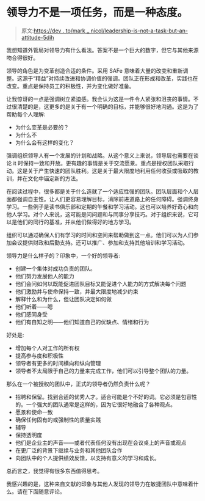 # 领导力不是一项任务，而是一种态度。

> 原文:[https://dev . to/mark _ nicol/leadership-is-not-a-task-but-an-attitude-5dih](https://dev.to/mark_nicol/leadership-is-not-a-task-but-an-attitude-5dih)

我想知道外管局对领导力有什么看法。答案不是一个巨大的数字，但它与其他来源吻合得很好。

领导的角色是为变革创造合适的条件。采用 SAFe 意味着大量的改变和重新调整。这源于“精益”对持续改进和协调价值的强调。团队正在形成和改革，实践也在改变。重点是保持员工的积极性，并为变化做好准备。

让我惊讶的一点是强调树立紧迫感。我会认为这是一件令人紧张和沮丧的事情。不过很清楚的是，这更多的是关于有一个明确的目标，并能够很好地沟通。这是为了帮助每个人理解:

*   为什么变革是必要的？
*   为什么不
*   为什么会有这样的变化？

强调组织领导人有一个发展的计划和战略。从这个意义上来说，领导层也需要在谈论 it 时保持一致和开放。更有趣的事情是关于交流愿景。重点是授权团队采取行动。这是关于产生快速的团队胜利。这是关于最大限度地利用任何收获或吸取的教训，并在文化中锚定新的方法。

在阅读过程中，很多都是关于什么造就了一个适应性强的团队。团队层面和个人层面都强调自主性。让人们更容易理解目标，消除前进道路上的任何障碍。强调终身学习。一些例子是读书俱乐部和定期的午餐和学习活动。这也可以培养好奇心和向他人学习。对个人来说，这可能是问问题和与同事分享技巧。对于组织来说，它可以是他们的同行的基准，并从他们做得好的地方学习。

组织可以通过确保人们有学习的时间和空间来帮助做到这一点。他们可以为人们参加会议提供财政和后勤支持。还可以推广、参加和支持其他培训和学习活动。

领导力是什么样子的？印象中，一个好的领导者:

*   创建一个集体对成功负责的团队。
*   他们努力发展他人的能力
*   他们会问如何以既能促进团队目标又能促进个人能力的方式解决每个问题
*   他们激励并与使命保持一致，并最大限度地减少约束
*   解释什么和为什么，但让团队决定如何做
*   他们听着——嗯
*   他们感同身受
*   他们有自知之明——他们知道自己的优缺点、情绪和行为

好处是:

*   增加每个人对工作的所有权
*   提高参与度和积极性
*   领导者有更多的时间横向和纵向管理
*   领导者不太局限于自己的力量来完成工作，他们可以引导整个团队的力量。

那么在一个被授权的团队中，正式的领导者仍然负责什么呢？

*   招聘和保留。找到合适的优秀人才。适合可能是个不好的词。它必须是包容性的。一个强大的团队通常是这样的，因为它很好地融合了各种观点。
*   愿景和使命一致
*   确保任何固有的或强制性的质量实践
*   辅导
*   保持透明度
*   他们是企业主的声音——或者代表任何没有出现在会议桌上的声音或观点
*   在更广泛的背景下继续与业务和其他团队合作
*   向团队中的个人提供绩效反馈，以支持有意义的学习和成长。

总而言之，我觉得有很多东西值得思考。

我感兴趣的是，这种来自文献的印象与其他人发现的领导力在敏捷团队中意味着什么。请在下面随意评论。